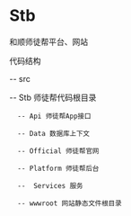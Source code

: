 # Stb
和顺师徒帮平台、网站

代码结构

-- src

   -- Stb 师徒帮代码根目录

      -- Api 师徒帮App接口

      -- Data 数据库上下文

      -- Official 师徒帮官网

      -- Platform 师徒帮后台

      --  Services 服务

      -- wwwroot 网站静态文件根目录
